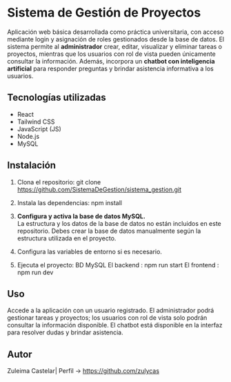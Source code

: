 # Sistema de Gestión de Proyectos

Aplicación web básica desarrollada como práctica universitaria, con acceso mediante login y asignación de roles gestionados desde la base de datos. El sistema permite al **administrador** crear, editar, visualizar y eliminar tareas o proyectos, mientras que los usuarios con rol de vista pueden únicamente consultar la información. Además, incorpora un **chatbot con inteligencia artificial** para responder preguntas y brindar asistencia informativa a los usuarios.

## Tecnologías utilizadas

- React
- Tailwind CSS
- JavaScript (JS)
- Node.js
- MySQL

## Instalación

1. Clona el repositorio:
git clone https://github.com/SistemaDeGestion/sistema_gestion.git

2. Instala las dependencias:
npm install

3. **Configura y activa la base de datos MySQL.**  
La estructura y los datos de la base de datos no están incluidos en este repositorio. Debes crear la base de datos manualmente según la estructura utilizada en el proyecto.

4. Configura las variables de entorno si es necesario.

5. Ejecuta el proyecto:
  BD MySQL
  El backend : npm run start
  El frontend : npm run dev

## Uso

Accede a la aplicación con un usuario registrado. El administrador podrá gestionar tareas y proyectos; los usuarios con rol de vista solo podrán consultar la información disponible. El chatbot está disponible en la interfaz para resolver dudas y brindar asistencia.

## Autor

Zuleima Castelar| Perfil -> https://github.com/zulycas


